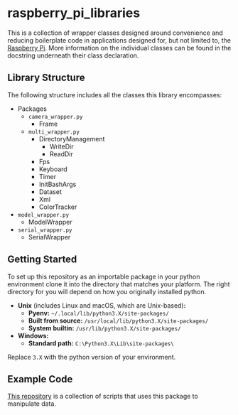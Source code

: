 # raspberry_pi_libraries

This is a collection of wrapper classes designed around convenience and reducing boilerplate code in applications designed for, but not limited to, the [Raspberry Pi](https://www.raspberrypi.com/). More information on the individual classes can be found in the docstring underneath their class declaration.

## Library Structure

The following structure includes all the classes this library encompasses:

+ Packages
    + `camera_wrapper.py`
        + Frame
    + `multi_wrapper.py`
        + DirectoryManagement
            + WriteDir
            + ReadDir
        + Fps
        + Keyboard
        + Timer
        + InitBashArgs
        + Dataset
        + Xml
        + ColorTracker
+ `model_wrapper.py`
    + ModelWrapper
+ `serial_wrapper.py`
    + SerialWrapper

## Getting Started

To set up this repository as an importable package in your python environment clone it into the directory that matches your platform. The right directory for you will depend on how you originally installed python.

+ **Unix** (includes Linux and macOS, which are Unix-based)**:**
    + **Pyenv:** `~/.local/lib/python3.X/site-packages/`
    + **Built from source:** `/usr/local/lib/python3.X/site-packages/`
    + **System builtin:** `/usr/lib/python3.X/site-packages/`
+ **Windows:**
    + **Standard path:** `C:\Python3.X\Lib\site-packages\`

Replace `3.X` with the python version of your environment.

## Example Code

[This repository](https://gitlab.com/rohand2412/opencv-capture-data-for-ml) is a collection of scripts that uses this package to manipulate data.